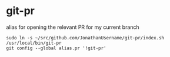 # git-pr
alias for opening the relevant PR for my current branch


```
sudo ln -s ~/src/github.com/JonathanUsername/git-pr/index.sh /usr/local/bin/git-pr
git config --global alias.pr '!git-pr'
```
